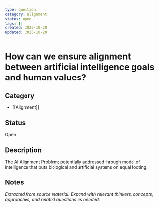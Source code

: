 ```yaml
---
type: question
category: alignment
status: open
tags: []
created: 2025-10-20
updated: 2025-10-20
---
```


# How can we ensure alignment between artificial intelligence goals and human values?

## Category

- [[Alignment]]

## Status

Open

## Description

The AI Alignment Problem; potentially addressed through model of intelligence that puts biological and artificial systems on equal footing.

## Notes

*Extracted from source material. Expand with relevant thinkers, concepts, approaches, and related questions as needed.*
